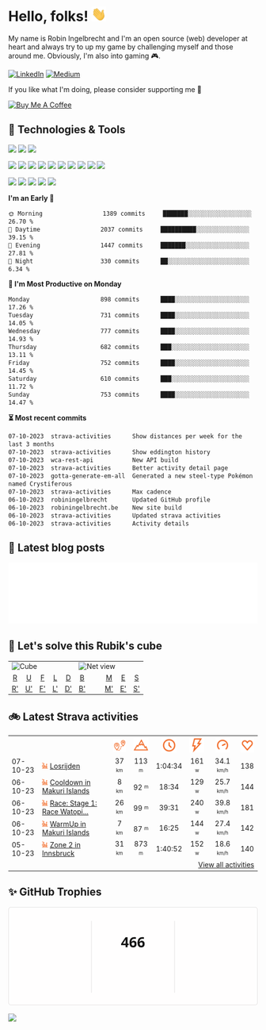 # Hello, folks! <img src="https://raw.githubusercontent.com/robiningelbrecht/robiningelbrecht/master/wave.gif" width="30">
 
My name is Robin Ingelbrecht and I'm an open source (web) developer at heart and always try to up my game by challenging myself and those around me.
Obviously, I'm also into gaming 🎮.

[![LinkedIn](https://img.shields.io/badge/LinkedIn-0D61B8?style=flat&logo=linkedin&logoColor=white&color=0D61B8)](https://linkedin.com/in/robin-ingelbrecht) 
[![Medium](https://img.shields.io/badge/Medium-2bbc8a?style=flat&logo=medium&logoColor=white&color=2bbc8a)](https://ingelbrechtrobin.medium.com/) 

If you like what I'm doing, please consider supporting me 🙏

<a href="https://www.buymeacoffee.com/ingelbrecht" target="_blank"><img src="https://cdn.buymeacoffee.com/buttons/v2/default-yellow.png" alt="Buy Me A Coffee" style="height: 40px !important;" ></a>

## :wrench: Technologies & Tools
![](https://img.shields.io/badge/OS-Linux-informational?style=flat&logo=linux&logoColor=white&color=2bbc8a)
![](https://img.shields.io/badge/OS-Macos-informational?style=flat&logo=macos&logoColor=white&color=2bbc8a)
![](https://img.shields.io/badge/Editor-phpstorm-informational?style=flat&logo=phpstorm&logoColor=white&color=2bbc8a)

![](https://img.shields.io/badge/Code-Php-informational?style=flat&logo=php&logoColor=white&color=2bbc8a)
![](https://img.shields.io/badge/Framework-Symfony-informational?style=flat&logo=symfony&logoColor=white&color=2bbc8a)
![](https://img.shields.io/badge/Framework-Drupal-informational?style=flat&logo=drupal&logoColor=white&color=2bbc8a)
![](https://img.shields.io/badge/Framework-Laravel-informational?style=flat&logo=laravel&logoColor=white&color=2bbc8a)
![](https://img.shields.io/badge/Code-Python-informational?style=flat&logo=python&logoColor=white&color=2bbc8a)
![](https://img.shields.io/badge/Code-JavaScript-informational?style=flat&logo=javascript&logoColor=white&color=2bbc8a)
![](https://img.shields.io/badge/Code-css3-informational?style=flat&logo=css3&logoColor=white&color=2bbc8a)
![](https://img.shields.io/badge/Code-html5-informational?style=flat&logo=html5&logoColor=white&color=2bbc8a)
![](https://img.shields.io/badge/Code-chart.js-informational?style=flat&logo=chartdotjs&logoColor=white&color=2bbc8a)
![](https://img.shields.io/badge/Shell-Bash-informational?style=flat&logo=gnu-bash&logoColor=white&color=2bbc8a)

![](https://img.shields.io/badge/Tools-MySQL-informational?style=flat&logo=mysql&logoColor=white&color=2bbc8a)
![](https://img.shields.io/badge/Tools-MariaDB-informational?style=flat&logo=mariadb&logoColor=white&color=2bbc8a)
![](https://img.shields.io/badge/Tools-RabbitMQ-informational?style=flat&logo=rabbitmq&logoColor=white&color=2bbc8a)
![](https://img.shields.io/badge/Devops-Docker-informational?style=flat&logo=docker&logoColor=white&color=2bbc8a)
![](https://img.shields.io/badge/GitHub-continuous%20integration-informational?style=flat&logo=github%20actions&logoColor=white&color=2bbc8a)

<!--START_SECTION:commits-per-day-time-->
**I&#039;m an Early 🐤**

```text
🌞 Morning                 1389 commits     ███████░░░░░░░░░░░░░░░░░░   26.70 %
🌆 Daytime                 2037 commits     ██████████░░░░░░░░░░░░░░░   39.15 %
🌃 Evening                 1447 commits     ███████░░░░░░░░░░░░░░░░░░   27.81 %
🌙 Night                   330 commits      ██░░░░░░░░░░░░░░░░░░░░░░░   6.34 %
```
<!--END_SECTION:commits-per-day-time-->

<!--START_SECTION:commits-per-weekday-->
**📅 I&#039;m Most Productive on Monday**

```text
Monday                    898 commits      ████░░░░░░░░░░░░░░░░░░░░░   17.26 %
Tuesday                   731 commits      ████░░░░░░░░░░░░░░░░░░░░░   14.05 %
Wednesday                 777 commits      ████░░░░░░░░░░░░░░░░░░░░░   14.93 %
Thursday                  682 commits      ███░░░░░░░░░░░░░░░░░░░░░░   13.11 %
Friday                    752 commits      ████░░░░░░░░░░░░░░░░░░░░░   14.45 %
Saturday                  610 commits      ███░░░░░░░░░░░░░░░░░░░░░░   11.72 %
Sunday                    753 commits      ████░░░░░░░░░░░░░░░░░░░░░   14.47 %
```
<!--END_SECTION:commits-per-weekday-->

<!--START_SECTION:most-recent-commits-->
**⏳ Most recent commits**
                                        
```text
07-10-2023  strava-activities      Show distances per week for the last 3 months
07-10-2023  strava-activities      Show eddington history
07-10-2023  wca-rest-api           New API build
07-10-2023  strava-activities      Better activity detail page
07-10-2023  gotta-generate-em-all  Generated a new steel-type Pokémon named Crystiferous
07-10-2023  strava-activities      Max cadence
06-10-2023  robiningelbrecht       Updated GitHub profile
06-10-2023  robiningelbrecht.be    New site build
06-10-2023  strava-activities      Updated strava activities
06-10-2023  strava-activities      Activity details
```
<!--END_SECTION:most-recent-commits-->

## :pencil: Latest blog posts

<a target="_blank" href="https://ingelbrechtrobin.medium.com/"><img src="assets/medium-blog-posts.svg" /></a>

## :jigsaw: Let's solve this Rubik's cube

<table>
  <tr>
    <td colspan="5">
      <img src="https://puzzle-generator.robiningelbrecht.be/github-game/cube" alt="Cube" />
    </td>
    <td colspan="5">
      <img src="https://puzzle-generator.robiningelbrecht.be/github-game/cube?view=net" alt="Net view" />
    </td>
  </tr>
  <tr>
    <td align="center">
      <a href="https://puzzle-generator.robiningelbrecht.be/github-game/turn/R">R</a>
    </td>
    <td align="center">
      <a href="https://puzzle-generator.robiningelbrecht.be/github-game/turn/U">U</a>
    </td>
    <td align="center">
      <a href="https://puzzle-generator.robiningelbrecht.be/github-game/turn/F">F</a>
    </td>
    <td align="center">
      <a href="https://puzzle-generator.robiningelbrecht.be/github-game/turn/L">L</a>
    </td>
    <td align="center">
      <a href="https://puzzle-generator.robiningelbrecht.be/github-game/turn/D">D</a>
    </td>
    <td align="center">
      <a href="https://puzzle-generator.robiningelbrecht.be/github-game/turn/B">B</a>
    </td>
    <td>
       &nbsp; &nbsp;
    </td>
    <td align="center">
      <a href="https://puzzle-generator.robiningelbrecht.be/github-game/turn/M">M</a>
    </td>
    <td align="center">
      <a href="https://puzzle-generator.robiningelbrecht.be/github-game/turn/E">E</a>
    </td>
    <td align="center">
      <a href="https://puzzle-generator.robiningelbrecht.be/github-game/turn/S">S</a>
    </td>
  </tr>
  <tr>
    <td align="center">
      <a href="https://puzzle-generator.robiningelbrecht.be/github-game/turn/R&#039;">R&#039;</a>
    </td>
    <td align="center">
      <a href="https://puzzle-generator.robiningelbrecht.be/github-game/turn/U&#039;">U&#039;</a>
    </td>
    <td align="center">
      <a href="https://puzzle-generator.robiningelbrecht.be/github-game/turn/F&#039;">F&#039;</a>
    </td>
    <td align="center">
      <a href="https://puzzle-generator.robiningelbrecht.be/github-game/turn/L&#039;">L&#039;</a>
    </td>
    <td align="center">
      <a href="https://puzzle-generator.robiningelbrecht.be/github-game/turn/D&#039;">D&#039;</a>
    </td>
    <td align="center">
      <a href="https://puzzle-generator.robiningelbrecht.be/github-game/turn/B&#039;">B&#039;</a>
    </td>
     <td>
      &nbsp; &nbsp;
    </td>
    <td align="center">
      <a href="https://puzzle-generator.robiningelbrecht.be/github-game/turn/M&#039;">M&#039;</a>
    </td>
    <td align="center">
      <a href="https://puzzle-generator.robiningelbrecht.be/github-game/turn/E&#039;">E&#039;</a>
    </td>
    <td align="center">
      <a href="https://puzzle-generator.robiningelbrecht.be/github-game/turn/S&#039;">S&#039;</a>
    </td>
  </tr>
</table>

## :bike: Latest Strava activities

<!--START_SECTION:strava-activities-->
<table>
    <tr>
        <th></th>
        <th></th>
        <th align="center"><img src="https://raw.githubusercontent.com/robiningelbrecht/strava-activities/master/public/distance.svg" width="30" alt="distance" title="distance"/></th>
        <th align="center"><img src="https://raw.githubusercontent.com/robiningelbrecht/strava-activities/master/public/elevation.svg" width="30" alt="elevation" title="elevation"/></th>
        <th align="center"><img src="https://raw.githubusercontent.com/robiningelbrecht/strava-activities/master/public/time.svg" width="30" alt="time" title="time"/></th>
        <th align="center"><img src="https://raw.githubusercontent.com/robiningelbrecht/strava-activities/master/public/average-watt.svg" width="30" alt="average watts" title="average watts"/></th>
        <th align="center"><img src="https://raw.githubusercontent.com/robiningelbrecht/strava-activities/master/public/average-speed.svg" width="30" alt="average speed" title="average speed"/></th>
        <th align="center"><img src="https://raw.githubusercontent.com/robiningelbrecht/strava-activities/master/public/heart-rate.svg" width="30" alt="average heart rate" title="average heart rate"/></th>
    </tr>
            <tr>
            <td>07-10-23</td>
            <td>
                <img src="https://raw.githubusercontent.com/robiningelbrecht/strava-activities/master/public/activity-virtual-ride.svg" width="12" alt="virtual ride" title="virtual ride"/>
                <a href="https://www.strava.com/activities/9993224244" title="Kcal: 597 | Gear: None ">Losrijden</a>
            </td>
            <td align="center">37 <sup><sub>km</sub></sup></td>
            <td align="center">113 <sup><sub>m</sub></sup></td>
            <td align="center">1:04:34</td>
            <td align="center">161 <sup><sub>w</sub></sup></td>
            <td align="center">34.1 <sup><sub>km/h</sub></sup></td>
            <td align="center">138</td>
        </tr>
            <tr>
            <td>06-10-23</td>
            <td>
                <img src="https://raw.githubusercontent.com/robiningelbrecht/strava-activities/master/public/activity-virtual-ride.svg" width="12" alt="virtual ride" title="virtual ride"/>
                <a href="https://www.strava.com/activities/9987356743" title="Kcal: 137 | Gear: None ">Cooldown in Makuri Islands</a>
            </td>
            <td align="center">8 <sup><sub>km</sub></sup></td>
            <td align="center">92 <sup><sub>m</sub></sup></td>
            <td align="center">18:34</td>
            <td align="center">129 <sup><sub>w</sub></sup></td>
            <td align="center">25.7 <sup><sub>km/h</sub></sup></td>
            <td align="center">144</td>
        </tr>
            <tr>
            <td>06-10-23</td>
            <td>
                <img src="https://raw.githubusercontent.com/robiningelbrecht/strava-activities/master/public/activity-virtual-ride.svg" width="12" alt="virtual ride" title="virtual ride"/>
                <a href="https://www.strava.com/activities/9987254949" title="Kcal: 599 | Gear: None ">Race: Stage 1: Race Watopi...</a>
            </td>
            <td align="center">26 <sup><sub>km</sub></sup></td>
            <td align="center">99 <sup><sub>m</sub></sup></td>
            <td align="center">39:31</td>
            <td align="center">240 <sup><sub>w</sub></sup></td>
            <td align="center">39.8 <sup><sub>km/h</sub></sup></td>
            <td align="center">181</td>
        </tr>
            <tr>
            <td>06-10-23</td>
            <td>
                <img src="https://raw.githubusercontent.com/robiningelbrecht/strava-activities/master/public/activity-virtual-ride.svg" width="12" alt="virtual ride" title="virtual ride"/>
                <a href="https://www.strava.com/activities/9987018238" title="Kcal: 135 | Gear: None ">WarmUp in Makuri Islands</a>
            </td>
            <td align="center">7 <sup><sub>km</sub></sup></td>
            <td align="center">87 <sup><sub>m</sub></sup></td>
            <td align="center">16:25</td>
            <td align="center">144 <sup><sub>w</sub></sup></td>
            <td align="center">27.4 <sup><sub>km/h</sub></sup></td>
            <td align="center">142</td>
        </tr>
            <tr>
            <td>05-10-23</td>
            <td>
                <img src="https://raw.githubusercontent.com/robiningelbrecht/strava-activities/master/public/activity-virtual-ride.svg" width="12" alt="virtual ride" title="virtual ride"/>
                <a href="https://www.strava.com/activities/9982402860" title="Kcal: 875 | Gear: None ">Zone 2 in Innsbruck</a>
            </td>
            <td align="center">31 <sup><sub>km</sub></sup></td>
            <td align="center">873 <sup><sub>m</sub></sup></td>
            <td align="center">1:40:52</td>
            <td align="center">152 <sup><sub>w</sub></sup></td>
            <td align="center">18.6 <sup><sub>km/h</sub></sup></td>
            <td align="center">140</td>
        </tr>
                <tr>
            <td colspan="8" align="right"><a href="https://github.com/robiningelbrecht/strava-activities#activities">View all activities</a></td>
        </tr>
    </table>

<!--END_SECTION:strava-activities-->

 ## :sparkles: GitHub Trophies

<img src="assets/github-streak-stats.svg"  alt="Robin Ingelbrecht's streak stats"/>

![](https://github-profile-trophy.vercel.app/?username=robiningelbrecht&theme=chalk&no-frame=false&no-bg=true&margin-w=4)
